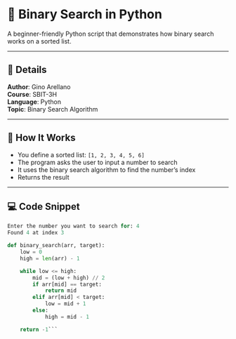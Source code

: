 # 🔎 Binary Search in Python

A beginner-friendly Python script that demonstrates how binary search works on a sorted list.

---

## 📌 Details

**Author**: Gino Arellano  
**Course**: SBIT-3H  
**Language**: Python  
**Topic**: Binary Search Algorithm

---

## 🧠 How It Works

- You define a sorted list: `[1, 2, 3, 4, 5, 6]`
- The program asks the user to input a number to search
- It uses the binary search algorithm to find the number’s index
- Returns the result

---

## 💻 Code Snippet

```python
Enter the number you want to search for: 4  
Found 4 at index 3

def binary_search(arr, target):
    low = 0
    high = len(arr) - 1

    while low <= high:
        mid = (low + high) // 2
        if arr[mid] == target:
            return mid
        elif arr[mid] < target:
            low = mid + 1
        else:
            high = mid - 1

    return -1```

